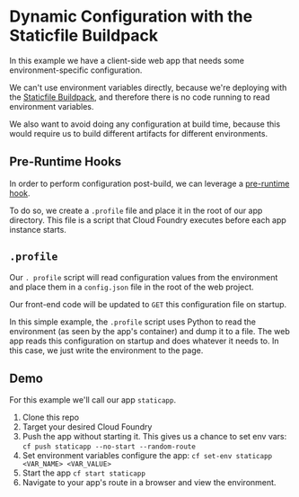 # Dynamic Configuration with the Staticfile Buildpack

In this example we have a client-side web app that needs some environment-specific configuration.

We can't use environment variables directly, because we're deploying with the
[Staticfile Buildpack](https://docs.cloudfoundry.org/buildpacks/staticfile/),
and therefore there is no code running to read environment variables.

We also want to avoid doing any configuration at build time, because this would
require us to build different artifacts for different environments.

## Pre-Runtime Hooks

In order to perform configuration post-build, we can leverage a
[pre-runtime hook](https://docs.cloudfoundry.org/devguide/deploy-apps/deploy-app.html#profile).

To do so, we create a `.profile` file and place it in the root of our app directory.
This file is a script that Cloud Foundry executes before each app instance starts.

## `.profile`

Our `. profile` script will read configuration values from the environment and
place them in a `config.json` file in the root of the web project.

Our front-end code will be updated to `GET` this configuration file on startup.

In this simple example, the `.profile` script uses Python to read the environment
(as seen by the app's container) and dump it to a file.  The web app reads this
configuration on startup and does whatever it needs to.  In this case, we just
write the environment to the page.

## Demo

For this example we'll call our app `staticapp`.

1. Clone this repo
1. Target your desired Cloud Foundry
1. Push the app without starting it.  This gives us a chance to set env vars: `cf push staticapp --no-start --random-route`
1. Set environment variables configure the app: `cf set-env staticapp <VAR_NAME> <VAR_VALUE>`
1. Start the app `cf start staticapp`
1. Navigate to your app's route in a browser and view the environment.
